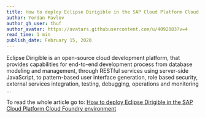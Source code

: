 ```yaml
---
title: How to deploy Eclipse Dirigible in the SAP Cloud Platform Cloud Foundry environment
author: Yordan Pavlov
author_gh_user: thuf
author_avatar: https://avatars.githubusercontent.com/u/4092083?v=4
read_time: 1 min
publish_date: February 15, 2020
---
```


Eclipse Dirigible is an open-source cloud development platform, that provides capabilities for end-to-end development process from database modeling and management, through RESTful services using server-side JavaScript, to pattern-based user interface generation, role based security, external services integration, testing, debugging, operations and monitoring ...


To read the whole article go to: [How to deploy Eclipse Dirigible in the SAP Cloud Platform Cloud Foundry environment](https://blogs.sap.com/2020/03/15/how-to-deploy-eclipse-dirigible-in-the-sap-cloud-platform-cloud-foundry-environment/)

